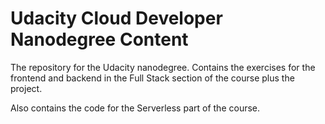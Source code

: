 # Udacity Cloud Developer Nanodegree Content

The repository for the Udacity nanodegree. Contains the exercises for the frontend and backend in the Full Stack section of the course plus the project.

Also contains the code for the Serverless part of the course.
